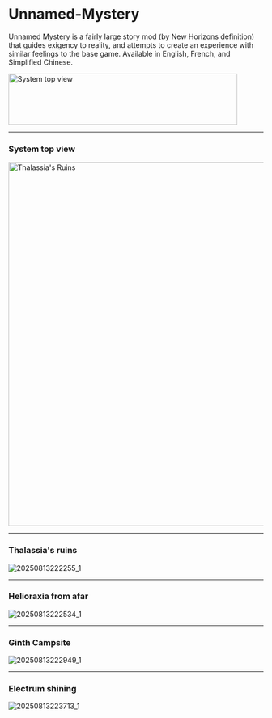 # Unnamed-Mystery
Unnamed Mystery is a fairly large story mod (by New Horizons definition) that guides exigency to reality, and attempts to create an experience with similar feelings to the base game.
Available in English, French, and Simplified Chinese.

<img width="452" height="101" alt="System top view" src="https://github.com/user-attachments/assets/ae851c9b-be76-4d7e-bf26-97c817108232" />

<hr>

### System top view
<img width="720" height="720" alt="Thalassia's Ruins" src="https://github.com/user-attachments/assets/65e2239c-7216-4e70-b5a0-ff5440814a69" />

<hr>

### Thalassia's ruins
![20250813222255_1](https://github.com/user-attachments/assets/8b1f4014-c4f1-4c6e-b9bf-aa51a4826f03)

<hr>

### Helioraxia from afar
![20250813222534_1](https://github.com/user-attachments/assets/e3180801-a04c-467a-beb9-5474284111a2)

<hr>

### Ginth Campsite
![20250813222949_1](https://github.com/user-attachments/assets/f358b6cb-2bb0-4377-9cbc-88942a787ad0)

<hr>

### Electrum shining
![20250813223713_1](https://github.com/user-attachments/assets/46f210ad-1fcc-440e-b326-92acae9e8f05)

